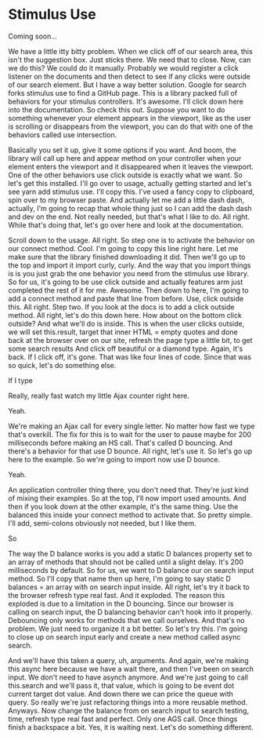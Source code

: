 # Stimulus Use

Coming soon...

We have a little itty bitty problem. When we click off of our search area, this isn't
the suggestion box. Just sticks there. We need that to close. Now, can we do this? We
could do it manually. Probably we would register a click listener on the documents
and then detect to see if any clicks were outside of our search element. But I have a
way better solution. Google for search forks stimulus use to find a GitHub page. This
is a library packed full of behaviors for your stimulus controllers. It's awesome.
I'll click down here into the documentation. So check this out. Suppose you want to
do something whenever your element appears in the viewport, like as the user is
scrolling or disappears from the viewport, you can do that with one of the behaviors
called use intersection.

Basically you set it up, give it some options if you want. And boom, the library will
call up here and appear method on your controller when your element enters the
viewport and it disappeared when it leaves the viewport. One of the other behaviors
use click outside is exactly what we want. So let's get this installed. I'll go over
to usage, actually getting started and let's see yarn add stimulus use. I'll copy
this. I've used a fancy copy to clipboard, spin over to my browser paste. And
actually let me add a little dash dash, actually, I'm going to recap that whole thing
just so I can add the dash dash and dev on the end. Not really needed, but that's
what I like to do. All right. While that's doing that, let's go over here and look at
the documentation.

Scroll down to the usage. All right. So step one is to activate the behavior on our
connect method. Cool. I'm going to copy this line right here. Let me make sure that
the library finished downloading it did. Then we'll go up to the top and import it
import curly, curly. And the way that you import things is is you just grab the one
behavior you need from the stimulus use library. So for us, it's going to be use
click outside and actually features arm just completed the rest of it for me.
Awesome. Then down to here, I'm going to add a connect method and paste that line
from before. Use, click outside this. All right. Step two. If you look at the docs is
to add a click outside method. All right, let's do this down here. How about on the
bottom click outside? And what we'll do is inside. This is when the user clicks
outside, we will set this.result, target that inner HTML = empty quotes and done back
at the browser over on our site, refresh the page type a little bit, to get some
search results And click off beautiful or a diamond type. Again, it's back. If I
click off, it's gone. That was like four lines of code. Since that was so quick,
let's do something else.

If I type

Really, really fast watch my little Ajax counter right here.

Yeah.

We're making an Ajax call for every single letter. No matter how fast we type that's
overkill. The fix for this is to wait for the user to pause maybe for 200
milliseconds before making an HS call. That's called D bouncing. And there's a
behavior for that use D bounce. All right, let's use it. So let's go up here to the
example. So we're going to import now use D bounce.

Yeah.

An application controller thing there, you don't need that. They're just kind of
mixing their examples. So at the top, I'll now import used amounts. And then if you
look down at the other example, it's the same thing. Use the balanced this inside
your connect method to activate that. So pretty simple. I'll add, semi-colons
obviously not needed, but I like them.

So

The way the D balance works is you add a static D balances property set to an array
of methods that should not be called until a slight delay. It's 200 milliseconds by
default. So for us, we want to D balance our on search input method. So I'll copy
that name then up here, I'm going to say static D balances = an array with on search
input inside. All right, let's try it back to the browser refresh type real fast. And
it exploded. The reason this exploded is due to a limitation in the D bouncing. Since
our browser is calling on search input, the D balancing behavior can't hook into it
properly. Debouncing only works for methods that we call ourselves. And that's no
problem. We just need to organize it a bit better. So let's try this. I'm going to
close up on search input early and create a new method called async search.

And we'll have this taken a query, uh, arguments. And again, we're making this async
here because we have a wait there, and then I've been on search input. We don't need
to have asynch anymore. And we're just going to call this.search and we'll pass it,
that value, which is going to be event dot current target dot value. And down there
we can price the queue with query. So really we're just refactoring things into a
more reusable method. Anyways. Now change the balance from on search input to search
testing, time, refresh type real fast and perfect. Only one AGS call. Once things
finish a backspace a bit. Yes, it is waiting next. Let's do something different.

